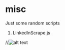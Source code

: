 # misc
Just some random scripts

1) LinkedInScrape.js

//![alt text](https://raw.githubusercontent.com/username/projectname/branch/path/to/img.png)
